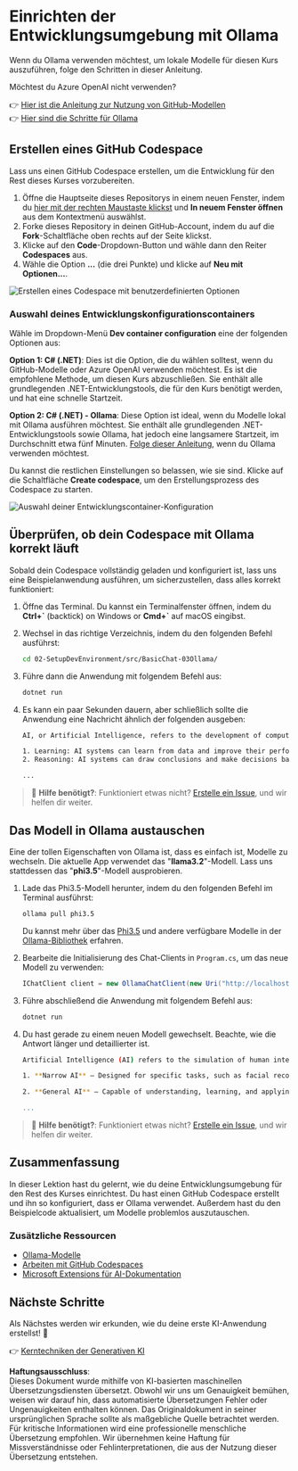 # Einrichten der Entwicklungsumgebung mit Ollama

Wenn du Ollama verwenden möchtest, um lokale Modelle für diesen Kurs auszuführen, folge den Schritten in dieser Anleitung.

Möchtest du Azure OpenAI nicht verwenden?

👉 [Hier ist die Anleitung zur Nutzung von GitHub-Modellen](README.md)  
👉 [Hier sind die Schritte für Ollama](getting-started-ollama.md)

## Erstellen eines GitHub Codespace

Lass uns einen GitHub Codespace erstellen, um die Entwicklung für den Rest dieses Kurses vorzubereiten.

1. Öffne die Hauptseite dieses Repositorys in einem neuen Fenster, indem du [hier mit der rechten Maustaste klickst](https://github.com/microsoft/Generative-AI-for-beginners-dotnet) und **In neuem Fenster öffnen** aus dem Kontextmenü auswählst.
1. Forke dieses Repository in deinen GitHub-Account, indem du auf die **Fork**-Schaltfläche oben rechts auf der Seite klickst.
1. Klicke auf den **Code**-Dropdown-Button und wähle dann den Reiter **Codespaces** aus.
1. Wähle die Option **...** (die drei Punkte) und klicke auf **Neu mit Optionen...**.

![Erstellen eines Codespace mit benutzerdefinierten Optionen](../../../translated_images/creating-codespace.0e7334f85cf4c8d0e080a0d5b4c76c24c5bbe6bddf48dcd1403e092ea0d9bce9.de.png)

### Auswahl deines Entwicklungskonfigurationscontainers

Wähle im Dropdown-Menü **Dev container configuration** eine der folgenden Optionen aus:

**Option 1: C# (.NET)**: Dies ist die Option, die du wählen solltest, wenn du GitHub-Modelle oder Azure OpenAI verwenden möchtest. Es ist die empfohlene Methode, um diesen Kurs abzuschließen. Sie enthält alle grundlegenden .NET-Entwicklungstools, die für den Kurs benötigt werden, und hat eine schnelle Startzeit.

**Option 2: C# (.NET) - Ollama**: Diese Option ist ideal, wenn du Modelle lokal mit Ollama ausführen möchtest. Sie enthält alle grundlegenden .NET-Entwicklungstools sowie Ollama, hat jedoch eine langsamere Startzeit, im Durchschnitt etwa fünf Minuten. [Folge dieser Anleitung](getting-started-ollama.md), wenn du Ollama verwenden möchtest.

Du kannst die restlichen Einstellungen so belassen, wie sie sind. Klicke auf die Schaltfläche **Create codespace**, um den Erstellungsprozess des Codespace zu starten.

![Auswahl deiner Entwicklungscontainer-Konfiguration](../../../translated_images/select-container-codespace.9b8ca34b6ff8b4cb80973924cbc1894cf7672d233b0055b47f702db60c4c6221.de.png)

## Überprüfen, ob dein Codespace mit Ollama korrekt läuft

Sobald dein Codespace vollständig geladen und konfiguriert ist, lass uns eine Beispielanwendung ausführen, um sicherzustellen, dass alles korrekt funktioniert:

1. Öffne das Terminal. Du kannst ein Terminalfenster öffnen, indem du **Ctrl+\`** (backtick) on Windows or **Cmd+`** auf macOS eingibst.

1. Wechsel in das richtige Verzeichnis, indem du den folgenden Befehl ausführst:

    ```bash
    cd 02-SetupDevEnvironment/src/BasicChat-03Ollama/
    ```

1. Führe dann die Anwendung mit folgendem Befehl aus:

    ```bash
    dotnet run
    ```

1. Es kann ein paar Sekunden dauern, aber schließlich sollte die Anwendung eine Nachricht ähnlich der folgenden ausgeben:

    ```bash
    AI, or Artificial Intelligence, refers to the development of computer systems that can perform tasks that typically require human intelligence, such as:

    1. Learning: AI systems can learn from data and improve their performance over time.
    2. Reasoning: AI systems can draw conclusions and make decisions based on the data they have been trained on.
    
    ...
    ```

> 🙋 **Hilfe benötigt?**: Funktioniert etwas nicht? [Erstelle ein Issue](https://github.com/microsoft/Generative-AI-for-beginners-dotnet/issues/new?template=Blank+issue), und wir helfen dir weiter.

## Das Modell in Ollama austauschen

Eine der tollen Eigenschaften von Ollama ist, dass es einfach ist, Modelle zu wechseln. Die aktuelle App verwendet das "**llama3.2**"-Modell. Lass uns stattdessen das "**phi3.5**"-Modell ausprobieren.

1. Lade das Phi3.5-Modell herunter, indem du den folgenden Befehl im Terminal ausführst:

    ```bash
    ollama pull phi3.5
    ```

    Du kannst mehr über das [Phi3.5](https://ollama.com/library/phi3.5) und andere verfügbare Modelle in der [Ollama-Bibliothek](https://ollama.com/library/) erfahren.

1. Bearbeite die Initialisierung des Chat-Clients in `Program.cs`, um das neue Modell zu verwenden:

    ```csharp
    IChatClient client = new OllamaChatClient(new Uri("http://localhost:11434/"), "phi3.5");
    ```

1. Führe abschließend die Anwendung mit folgendem Befehl aus:

    ```bash
    dotnet run
    ```

1. Du hast gerade zu einem neuen Modell gewechselt. Beachte, wie die Antwort länger und detaillierter ist.

    ```bash
    Artificial Intelligence (AI) refers to the simulation of human intelligence processes by machines, especially computer systems. These processes include learning (the acquisition of information and accumulation of knowledge), reasoning (using the acquired knowledge to make deductions or decisions), and self-correction. AI can manifest in various forms:

    1. **Narrow AI** – Designed for specific tasks, such as facial recognition software, voice assistants like Siri or Alexa, autonomous vehicles, etc., which operate under a limited preprogrammed set of behaviors and rules but excel within their domain when compared to humans in these specialized areas.

    2. **General AI** – Capable of understanding, learning, and applying intelligence broadly across various domains like human beings do (natural language processing, problem-solving at a high level). General AIs are still largely theoretical as we haven't yet achieved this form to the extent necessary for practical applications beyond narrow tasks.
    
    ...
    ```

> 🙋 **Hilfe benötigt?**: Funktioniert etwas nicht? [Erstelle ein Issue](https://github.com/microsoft/Generative-AI-for-beginners-dotnet/issues/new?template=Blank+issue), und wir helfen dir weiter.

## Zusammenfassung

In dieser Lektion hast du gelernt, wie du deine Entwicklungsumgebung für den Rest des Kurses einrichtest. Du hast einen GitHub Codespace erstellt und ihn so konfiguriert, dass er Ollama verwendet. Außerdem hast du den Beispielcode aktualisiert, um Modelle problemlos auszutauschen.

### Zusätzliche Ressourcen

- [Ollama-Modelle](https://ollama.com/search)  
- [Arbeiten mit GitHub Codespaces](https://docs.github.com/en/codespaces/getting-started)  
- [Microsoft Extensions für AI-Dokumentation](https://learn.microsoft.com/dotnet/)

## Nächste Schritte

Als Nächstes werden wir erkunden, wie du deine erste KI-Anwendung erstellst! 🚀

👉 [Kerntechniken der Generativen KI](../03-CoreGenerativeAITechniques/readme.md)

**Haftungsausschluss**:  
Dieses Dokument wurde mithilfe von KI-basierten maschinellen Übersetzungsdiensten übersetzt. Obwohl wir uns um Genauigkeit bemühen, weisen wir darauf hin, dass automatisierte Übersetzungen Fehler oder Ungenauigkeiten enthalten können. Das Originaldokument in seiner ursprünglichen Sprache sollte als maßgebliche Quelle betrachtet werden. Für kritische Informationen wird eine professionelle menschliche Übersetzung empfohlen. Wir übernehmen keine Haftung für Missverständnisse oder Fehlinterpretationen, die aus der Nutzung dieser Übersetzung entstehen.